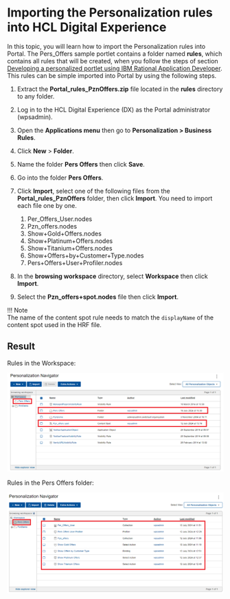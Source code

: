 # Importing the Personalization rules into HCL Digital Experience  

In this topic, you will learn how to import the Personalization rules into Portal.
The Pers_Offers sample portlet contains a folder named **rules**, which contains all rules that will be created, when you follow the steps of section [Developing a personalized portlet using IBM Rational Application Developer](../RAD/index.md). This rules can be simple imported into Portal by using the following steps.  

1. Extract the **Portal_rules_PznOffers.zip** file located in the **rules** directory to any folder.  
2. Log in to the HCL Digital Experience (DX) as the Portal administrator (wpsadmin).
3. Open the **Applications menu** then go to  **Personalization > Business Rules**.
4. Click **New** > **Folder**.  
5. Name the folder **Pers Offers** then click **Save**.
6. Go into the folder **Pers Offers**.
7. Click **Import**, select one of the following files from the **Portal_rules_PznOffers** folder, then click **Import**. You need to import each file one by one.

    1. Per_Offers_User.nodes
    2. Pzn_offers.nodes
    3. Show+Gold+Offers.nodes
    4. Show+Platinum+Offers.nodes
    5. Show+Titanium+Offers.nodes
    6. Show+Offers+by+Customer+Type.nodes
    7. Pers+Offers+User+Profiler.nodes

8. In the **browsing workspace** directory, select **Workspace** then click **Import**.

9. Select the **Pzn_offers+spot.nodes** file then click **Import**.

!!! Note  
       The name of the content spot rule needs to match the `displayName` of the content spot used in the HRF file.  

## Result

Rules in the Workspace:

![Workspace Rules](./images/pers_offers_import_rules1.png)

Rules in the Pers Offers folder:

![Pers Offers folder rules](./images/pers_offers_import_rules2.png)  
